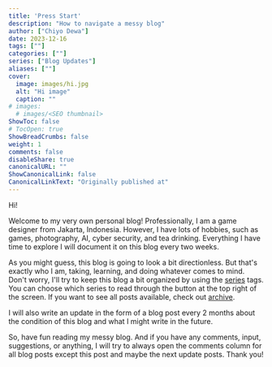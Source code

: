 ```yaml
---
title: 'Press Start'
description: "How to navigate a messy blog"
author: ["Chiyo Dewa"]
date: 2023-12-16
tags: [""]
categories: [""]
series: ["Blog Updates"]
aliases: [""]
cover:
  image: images/hi.jpg
  alt: "Hi image"
  caption: ""
# images:
  # images/<SEO thumbnail>
ShowToc: false
# TocOpen: true
ShowBreadCrumbs: false
weight: 1
comments: false
disableShare: true
canonicalURL: ""
ShowCanonicalLink: false
CanonicalLinkText: "Originally published at"
---
```

Hi!

Welcome to my very own personal blog! Professionally, I am a game designer from Jakarta, Indonesia. However, I have lots of hobbies, such as games, photography, AI, cyber security, and tea drinking. Everything I have time to explore I will document it on this blog every two weeks.

As you might guess, this blog is going to look a bit directionless. But that's exactly who I am, taking, learning, and doing whatever comes to mind. Don't worry, I'll try to keep this blog a bit organized by using the [series](/blog/series/) tags. You can choose which series to read through the button at the top right of the screen. If you want to see all posts available, check out [archive](/blog/archives/).

I will also write an update in the form of a blog post every 2 months about the condition of this blog and what I might write in the future.

So, have fun reading my messy blog. And if you have any comments, input, suggestions, or anything, I will try to always open the comments column for all blog posts except this post and maybe the next update posts. Thank you!